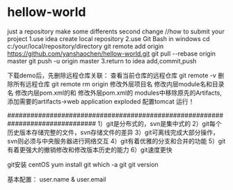# hellow-world
just a repository
make some differents
second change
//how to submit your project
1.use idea create local repository
2.use Git Bash in windows
cd c:/your/local/repository/directory
git remote add origin https://github.com/yanshaochen/hellow-world.git
git pull --rebase origin master
git push -u origin master
3.return to idea add,commit,push 

下载demo后，先删除远程仓库关联：
查看当前仓库的远程仓库
git remote -v
删除所有远程仓库
git remote rm origin
修改外层项目名
修改内层module名和目录名
修改内层pom.xml的<artifactId>和<name>
修改外层pom.xml的<modules>
modules中移除原先的Artifacts,添加需要的artifacts->web application exploded
配置tomcat
运行！

###############################################################################
1）git是分布式的，svn是集中式的
2）git每个历史版本存储完整的文件，svn存储文件的差异
3）git可离线完成大部分操作，svn则必须与中央服务器进行网络交互
4）git有着优雅的分支和合并的功能
5）git有着更强大的撤销修改和修改版本历史的能力
6）git速度更快

git安装 centOS yum install git
which -a git
git version

基本配置：
user.name & user.email
